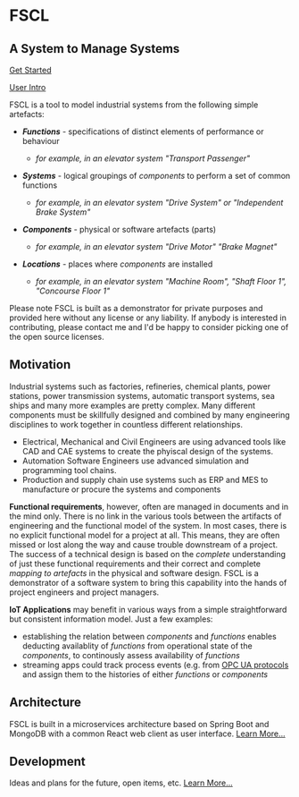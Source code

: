 # FSCL
## A System to Manage Systems

[Get Started](github/get-started.md)

[User Intro](github/user-intro.md)

FSCL is a tool to model industrial systems from the following simple artefacts:

* ***Functions*** - specifications of distinct elements of performance or behaviour
  * *for example, in an elevator system "Transport Passenger"*

* ***Systems***     - logical groupings of *components* to perform a set of common functions
  * *for example, in an elevator system "Drive System" or "Independent Brake System"*

* ***Components***  - physical or software artefacts (parts)
  * *for example, in an elevator system "Drive Motor" "Brake Magnet"*

* ***Locations***   - places where *components* are installed
  * *for example, in an elevator system "Machine Room", "Shaft Floor 1", "Concourse Floor 1"*

Please note FSCL is built as a demonstrator for private purposes and provided here without any license or any liability. If anybody is interested in contributing, please contact me and I'd be happy to consider picking one of the open source licenses.

## Motivation
Industrial systems such as factories, refineries, chemical plants, power stations, power transmission systems, automatic transport systems, sea ships and many more examples are pretty complex. Many different components must be skillfully designed and combined by many engineering disciplines to work together in countless different relationships.
- Electrical,  Mechanical and Civil Engineers are using advanced tools like CAD and CAE systems to create the phyiscal design of the systems.
- Automation Software Engineers use advanced simulation and programming tool chains.
- Production and supply chain use systems such as ERP and MES to manufacture or procure the systems and components

**Functional requirements**, however, often are managed in documents and in the mind only. There is no link in the various tools between the artifacts of engineering and the functional model of the system. In most cases, there is no explicit functional model for a project at all. This means, they are often missed or lost along the way and cause trouble downstream of a project.
The success of a technical design is based on the *complete* understanding of just these functional requirements and their correct and complete *mapping to artefacts* in the physical and software design. FSCL is a demonstrator of a software system to bring this capability into the hands of project engineers and project managers.

**IoT Applications** may benefit in various ways from a simple straightforward but consistent information model. Just a few examples:
- establishing the relation between *components* and *functions* enables deducting availablity of *functions* from operational state of the *components*, to continously assess availability of *functions*
- streaming apps could track process events (e.g. from [OPC UA protocols](https://opcfoundation.org/about/opc-technologies/opc-ua/) and assign them to the histories of either *functions* or *components*

## Architecture
FSCL is built in a microservices architecture based on Spring Boot and MongoDB with a common React web client as user interface. [Learn More...](github/architecture.md)

## Development
Ideas and plans for the future, open items, etc. [Learn More...](github/development.md)
